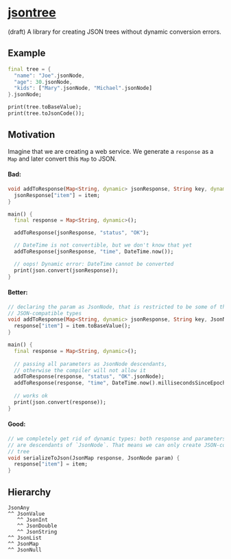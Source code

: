 # [jsontree](https://github.com/rtmigo/jsontree_dart)

(draft) A library for creating JSON trees without dynamic conversion errors.

## Example

```dart
final tree = {
  "name": "Joe".jsonNode,
  "age": 30.jsonNode,
  "kids": ["Mary".jsonNode, "Michael".jsonNode]
}.jsonNode;

print(tree.toBaseValue);
print(tree.toJsonCode());
```

## Motivation

Imagine that we are creating a web service. We generate a `response` as a `Map`
and later convert this `Map` to JSON.

#### Bad:

```dart
void addToResponse(Map<String, dynamic> jsonResponse, String key, dynamic item) {
  jsonResponse["item"] = item; 
}

main() {
  final response = Map<String, dynamic>();

  addToResponse(jsonResponse, "status", "OK");

  // DateTime is not convertible, but we don't know that yet 
  addToResponse(jsonResponse, "time", DateTime.now());

  // oops! Dynamic error: DateTime cannot be converted
  print(json.convert(jsonResponse));  
}
```

#### Better:

```dart
// declaring the param as JsonNode, that is restricted to be some of the 
// JSON-compatible types  
void addToResponse(Map<String, dynamic> jsonResponse, String key, JsonNode param) {
  response["item"] = item.toBaseValue();
}

main() {
  final response = Map<String, dynamic>();
  
  // passing all parameters as JsonNode descendants, 
  // otherwise the compiler will not allow it
  addToResponse(response, "status", "OK".jsonNode);
  addToResponse(response, "time", DateTime.now().millisecondsSinceEpoch.jsonNode);
  
  // works ok
  print(json.convert(response));  
}
```

#### Good:

```dart
// we completely get rid of dynamic types: both response and parameters 
// are descendants of `JsonNode`. That means we can only create JSON-compatible
// tree
void serializeToJson(JsonMap response, JsonNode param) {
  response["item"] = item;
}
```

## Hierarchy

```
JsonAny
^^ JsonValue
   ^^ JsonInt
   ^^ JsonDouble
   ^^ JsonString
^^ JsonList
^^ JsonMap
^^ JsonNull
```
  
